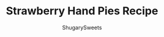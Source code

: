 ---
layout: ../../layouts/MarkdownPostLayout.astro
title: Strawberry Hand Pies Recipe
author: ShugarySweets
pubDate: 2018-12-10
description: "These Strawberry Hand Pies are the perfect dessert. And in about 30 minutes, you’ll have one of these delicious baked treats in your hands! Great for Valentines Day too!"
image_url: https://www.shugarysweets.com/wp-content/uploads/2019/02/strawberry-hand-pies-facebook.jpg
tags: ["Pies and Tarts","American"]
calories: 67
protein: 0
carbohydrates: 14
fats: 1
fiber: 0
ingredients: ["2 boxes (14.1 ounce each) refrigerated pie crust","1 can (21 ounce) strawberry pie filling","2 1/2 cups powdered sugar","1/4 cup milk","1 egg white, beaten"]
serves: 24
time: "30 minutes"
prepTime: "10 minutes"
instructions: ["Preheat oven to 425°F. Remove pie crusts from package and allow to come to room temperature while you prepare filling.","Dump pie filling in a shallow bowl and dice strawberries using a fork and knife (you want them to be small pieces). Set aside.","Unroll pie crusts and cut 6 circles from each crust using a 4-inch biscuit cutter. You may have to re-roll the scraps to get the 6th circle. Or you can use a Wilton Heart Shaped cookie cutter!","Using a 1 tbsp cookie scoop, drop strawberry pie filling into center of each pie crust circle. Fold in half and pinch edges completely. Fold pinched edges over and press with the tines of a fork to seal. Poke hand pie with fork once, to prevent bursting. If using heart shaped cutter, scoop filling onto center of one heart and place the second heart over the top. Pinch edges and press with tines of a fork. Poke the hand pie once with a fork, to prevent bursting.","Beat egg white in a small bowl until frothy. Brush over the tops of each hand pie. Bake on a parchment paper lined baking sheet (1 inch apart) for about 15 minutes, until browned.","While pies are baking, whisk together the powdered sugar and milk until smooth. Remove cooked pies from baking sheet and drop (while warm) into glaze, coating it completely. I use two forks to flip it in the glaze and remove carefully. Return to parchment paper and allow to set (about 5 minutes). ENJOY!"]
nutrition: ["67 calories","14 grams carbohydrates","2 milligrams cholesterol","1 grams fat","0 grams fiber","0 grams protein","0 grams saturated fat","18 milligrams sodium","13 grams sugar","0 grams trans fat","0 grams unsaturated fat"]
---